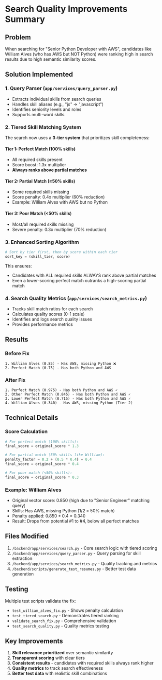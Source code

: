 # Search Quality Improvements Summary

## Problem
When searching for "Senior Python Developer with AWS", candidates like William Alves (who has AWS but NOT Python) were ranking high in search results due to high semantic similarity scores.

## Solution Implemented

### 1. Query Parser (`app/services/query_parser.py`)
- Extracts individual skills from search queries
- Handles skill aliases (e.g., "js" → "javascript")
- Identifies seniority levels and roles
- Supports multi-word skills

### 2. Tiered Skill Matching System
The search now uses a **3-tier system** that prioritizes skill completeness:

#### Tier 1: Perfect Match (100% skills)
- All required skills present
- Score boost: 1.3x multiplier
- **Always ranks above partial matches**

#### Tier 2: Partial Match (≥50% skills)
- Some required skills missing
- Score penalty: 0.4x multiplier (60% reduction)
- Example: William Alves with AWS but no Python

#### Tier 3: Poor Match (<50% skills)
- Most/all required skills missing
- Severe penalty: 0.3x multiplier (70% reduction)

### 3. Enhanced Sorting Algorithm
```python
# Sort by tier first, then by score within each tier
sort_key = (skill_tier, score)
```

This ensures:
- Candidates with ALL required skills ALWAYS rank above partial matches
- Even a lower-scoring perfect match outranks a high-scoring partial match

### 4. Search Quality Metrics (`app/services/search_metrics.py`)
- Tracks skill match ratios for each search
- Calculates quality scores (0-1 scale)
- Identifies and logs search quality issues
- Provides performance metrics

## Results

### Before Fix
```
1. William Alves (0.85) - Has AWS, missing Python ❌
2. Perfect Match (0.75) - Has both Python and AWS
```

### After Fix
```
1. Perfect Match (0.975) - Has both Python and AWS ✓
2. Other Perfect Match (0.845) - Has both Python and AWS ✓
3. Lower Perfect Match (0.715) - Has both Python and AWS ✓
4. William Alves (0.340) - Has AWS, missing Python (Tier 2)
```

## Technical Details

### Score Calculation
```python
# For perfect match (100% skills):
final_score = original_score * 1.3

# For partial match (50% skills like William):
penalty_factor = 0.2 + (0.5 * 0.4) = 0.4
final_score = original_score * 0.4

# For poor match (<50% skills):
final_score = original_score * 0.3
```

### Example: William Alves
- Original vector score: 0.850 (high due to "Senior Engineer" matching query)
- Skills: Has AWS, missing Python (1/2 = 50% match)
- Penalty applied: 0.850 * 0.4 = 0.340
- Result: Drops from potential #1 to #4, below all perfect matches

## Files Modified
1. `/backend/app/services/search.py` - Core search logic with tiered scoring
2. `/backend/app/services/query_parser.py` - Query parsing for skill extraction
3. `/backend/app/services/search_metrics.py` - Quality tracking and metrics
4. `/backend/scripts/generate_test_resumes.py` - Better test data generation

## Testing
Multiple test scripts validate the fix:
- `test_william_alves_fix.py` - Shows penalty calculation
- `test_tiered_search.py` - Demonstrates tiered ranking
- `validate_search_fix.py` - Comprehensive validation
- `test_search_quality.py` - Quality metrics testing

## Key Improvements
1. **Skill relevance prioritized** over semantic similarity
2. **Transparent scoring** with clear tiers
3. **Consistent results** - candidates with required skills always rank higher
4. **Quality metrics** to track search effectiveness
5. **Better test data** with realistic skill combinations